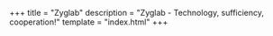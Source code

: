 +++
title = "Zyglab"
description = "Zyglab - Technology, sufficiency, cooperation!"
template = "index.html"
+++
